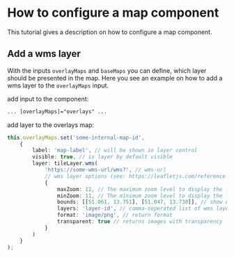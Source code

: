 # How to configure a map component

This tutorial gives a description on how to configure a map component.

## Add a wms layer

With the inputs `overlayMaps` and `baseMaps` you can define, which layer should be presented in the map. Here you see an example on how to add a wms layer to the `overlayMaps` input.

add input to the component:
```html
... [overlayMaps]="overlays" ...
```

add layer to the overlays map:
```typescript
this.overlayMaps.set('some-internal-map-id',
    {
        label: 'map-label', // will be shown in layer control
        visible: true, // is layer by default visible
        layer: tileLayer.wms(
            'https://some-wms-url/wms?', // wms-url
            // wms layer options (see: https://leafletjs.com/reference-1.3.4.html#tilelayer-wms)
            {
                maxZoom: 12, // The maximum zoom level to display the layer (inklusive)
                minZoom: 11, // The minimum zoom level to display the layer (inklusive)
                bounds: [[51.061, 13.751], [51.047, 13.730]], // show only in this bounds
                layers: 'layer-id', // comma-seperated list of wms layers to show
                format: 'image/png', // return format
                transparent: true // returns images with transparency
            }
        )
    }
);
```
